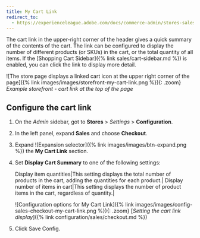 ```yaml
---
title: My Cart Link
redirect_to:
  - https://experienceleague.adobe.com/docs/commerce-admin/stores-sales/point-of-purchase/cart/cart-configuration.html#configure-the-cart-link
---
```


The cart link in the upper-right corner of the header gives a quick summary of the contents of the cart. The link can be configured to display the number of different products (or SKUs) in the cart, or the total quantity of all items. If the [Shopping Cart Sidebar]({% link sales/cart-sidebar.md %}) is enabled, you can click the link to display more detail.

![The store page displays a linked cart icon at the upper right corner of the page]({% link images/images/storefront-my-cart-link.png %}){: .zoom}
_Example storefront - cart link at the top of the page_

## Configure the cart link

1. On the _Admin_ sidebar, got to **Stores** > _Settings_ > **Configuration**.

1. In the left panel, expand **Sales** and choose **Checkout**.

1. Expand ![Expansion selector]({% link images/images/btn-expand.png %}) the **My Cart Link** section.

1. Set **Display Cart Summary** to one of the following settings:

   Display item quantities|This setting displays the total number of products in the cart, adding the quantities for each product.|
   Display number of items in cart|This setting displays the number of product items in the cart, regardless of quantity.|

   ![Configuration options for My Cart Link]({% link images/images/config-sales-checkout-my-cart-link.png %}){: .zoom}
   [_Setting the cart link display_]({% link configuration/sales/checkout.md %})

1. Click <span class="btn">Save Config</span>.
